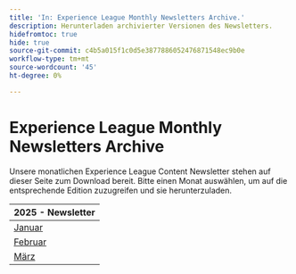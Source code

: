 ```yaml
---
title: 'In: Experience League Monthly Newsletters Archive.'
description: Herunterladen archivierter Versionen des Newsletters.
hidefromtoc: true
hide: true
source-git-commit: c4b5a015f1c0d5e3877886052476871548ec9b0e
workflow-type: tm+mt
source-wordcount: '45'
ht-degree: 0%

---
```


# Experience League Monthly Newsletters Archive

Unsere monatlichen Experience League Content Newsletter stehen auf dieser Seite zum Download bereit. Bitte einen Monat auswählen, um auf die entsprechende Edition zuzugreifen und sie herunterzuladen.

| 2025 - Newsletter |
|------------|
| [Januar](assets/Jan-Newsletter.pdf) |
| [Februar](assets/Feb-Newsletter.pdf) |
| [März](assets/March-Newsletter.pdf) |
